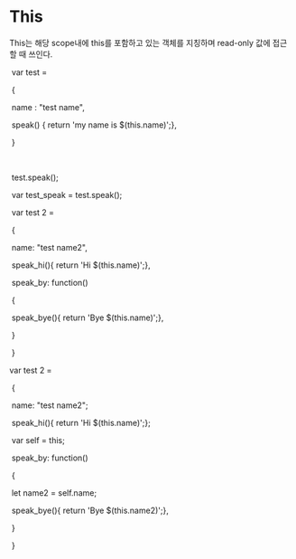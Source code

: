# This

This는 해당 scope내에 this를 포함하고 있는 객체를 지칭하며 read-only 값에 접근할 때 쓰인다.

​	var test = 

​		{

​			name : "test name",

​			speak() { return 'my name is $(this.name)';},

​		}

​	

​	test.speak();



​	var test_speak = test.speak();



​	var test 2 =

​		{

​			name: "test name2",

​			speak_hi(){ return 'Hi $(this.name)';},

​			speak_by: function()

​				{

​					speak_bye(){ return 'Bye $(this.name)';},

​				}			

​		}



var test 2 =

​		{

​			name: "test name2";

​			speak_hi(){ return 'Hi $(this.name)';};

​			var self = this;

​			speak_by: function()

​				{

​					let name2 = self.name;

​					speak_bye(){ return 'Bye $(this.name2)';},

​				}			

​		}